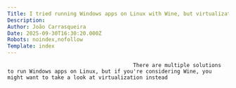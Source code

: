 ```yaml
---
Title: I tried running Windows apps on Linux with Wine, but virtualization is still better
Description: 
Author: João Carrasqueira
Date: 2025-09-30T16:30:20.000Z
Robots: noindex,nofollow
Template: index
---
```


                                            There are multiple solutions to run Windows apps on Linux, but if you're considering Wine, you might want to take a look at virtualization instead
                                        